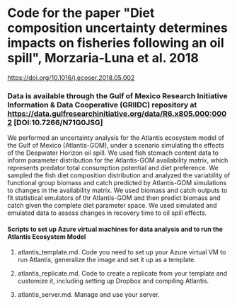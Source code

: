 # Code for the paper "Diet composition uncertainty determines impacts on fisheries following an oil spill", Morzaria-Luna et al. 2018
https://doi.org/10.1016/j.ecoser.2018.05.002

### Data is available through the Gulf of Mexico Research Initiative Information & Data Cooperative (GRIIDC) repository at https://data.gulfresearchinitiative.org/data/R6.x805.000:0002 [DOI:10.7266/N71G0JSG]

We performed an uncertainty analysis for the Atlantis ecosystem model of the Gulf of Mexico (Atlantis-GOM), under a scenario simulating the effects of the Deepwater Horizon oil spill. We used fish stomach content data to inform parameter distribution for the Atlantis-GOM availability matrix, which represents predator total consumption potential and diet preference. We sampled the fish diet composition distribution and analyzed the variability of functional group biomass and catch predicted by Atlantis-GOM simulations to changes in the availability matrix. We used biomass and catch outputs to fit statistical emulators of thr Atlantis-GOM and then predict biomass and catch given the complete diet parameter space. We used simulated and emulated data to assess changes in recovery time to oil spill effects. 

#### Scripts to set up Azure virtual machines for data analysis and to run the Atlantis Ecosystem Model

1. atlantis_template.md. Code you need to set up your Azure virtual VM to run Atlantis, generalize the image and set it up as a template.

2. atlantis_replicate.md. Code to create a replicate from your template and customize it, including setting up Dropbox and compiling Atlantis.
3. atlantis_server.md. Manage and use your server.


